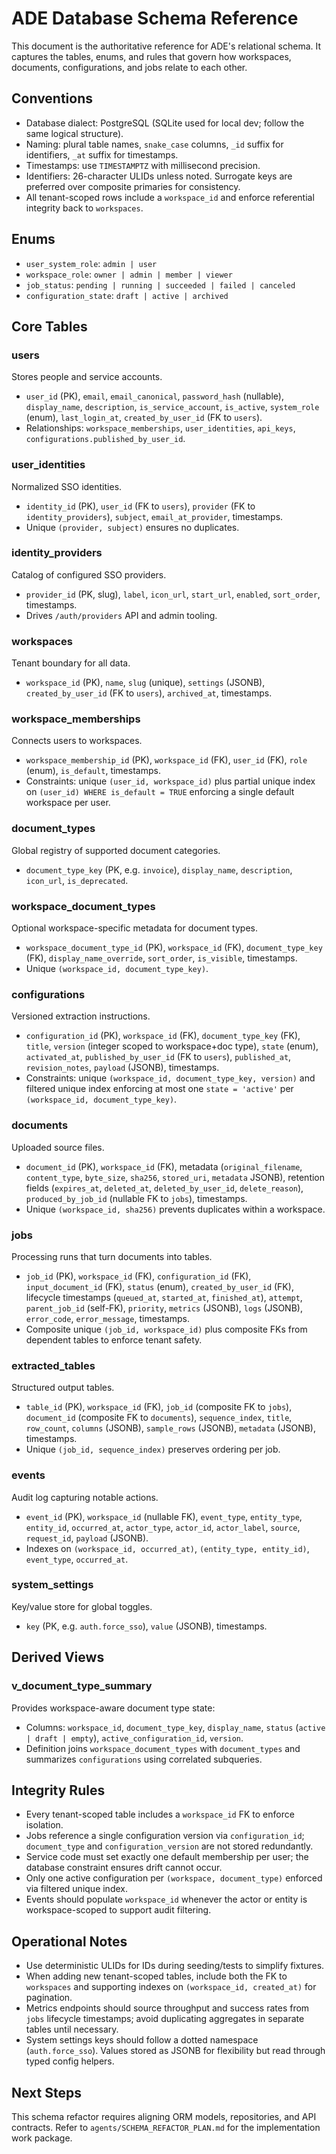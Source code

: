 # ADE Database Schema Reference

This document is the authoritative reference for ADE's relational schema. It captures the tables, enums, and rules that govern how workspaces, documents, configurations, and jobs relate to each other.

## Conventions
- Database dialect: PostgreSQL (SQLite used for local dev; follow the same logical structure).
- Naming: plural table names, `snake_case` columns, `_id` suffix for identifiers, `_at` suffix for timestamps.
- Timestamps: use `TIMESTAMPTZ` with millisecond precision.
- Identifiers: 26-character ULIDs unless noted. Surrogate keys are preferred over composite primaries for consistency.
- All tenant-scoped rows include a `workspace_id` and enforce referential integrity back to `workspaces`.

## Enums
- `user_system_role`: `admin | user`
- `workspace_role`: `owner | admin | member | viewer`
- `job_status`: `pending | running | succeeded | failed | canceled`
- `configuration_state`: `draft | active | archived`

## Core Tables

### users
Stores people and service accounts.
- `user_id` (PK), `email`, `email_canonical`, `password_hash` (nullable), `display_name`, `description`, `is_service_account`, `is_active`, `system_role` (enum), `last_login_at`, `created_by_user_id` (FK to `users`).
- Relationships: `workspace_memberships`, `user_identities`, `api_keys`, `configurations.published_by_user_id`.

### user_identities
Normalized SSO identities.
- `identity_id` (PK), `user_id` (FK to `users`), `provider` (FK to `identity_providers`), `subject`, `email_at_provider`, timestamps.
- Unique `(provider, subject)` ensures no duplicates.

### identity_providers
Catalog of configured SSO providers.
- `provider_id` (PK, slug), `label`, `icon_url`, `start_url`, `enabled`, `sort_order`, timestamps.
- Drives `/auth/providers` API and admin tooling.

### workspaces
Tenant boundary for all data.
- `workspace_id` (PK), `name`, `slug` (unique), `settings` (JSONB), `created_by_user_id` (FK to `users`), `archived_at`, timestamps.

### workspace_memberships
Connects users to workspaces.
- `workspace_membership_id` (PK), `workspace_id` (FK), `user_id` (FK), `role` (enum), `is_default`, timestamps.
- Constraints: unique `(user_id, workspace_id)` plus partial unique index on `(user_id) WHERE is_default = TRUE` enforcing a single default workspace per user.

### document_types
Global registry of supported document categories.
- `document_type_key` (PK, e.g. `invoice`), `display_name`, `description`, `icon_url`, `is_deprecated`.

### workspace_document_types
Optional workspace-specific metadata for document types.
- `workspace_document_type_id` (PK), `workspace_id` (FK), `document_type_key` (FK), `display_name_override`, `sort_order`, `is_visible`, timestamps.
- Unique `(workspace_id, document_type_key)`.

### configurations
Versioned extraction instructions.
- `configuration_id` (PK), `workspace_id` (FK), `document_type_key` (FK), `title`, `version` (integer scoped to workspace+doc type), `state` (enum), `activated_at`, `published_by_user_id` (FK to `users`), `published_at`, `revision_notes`, `payload` (JSONB), timestamps.
- Constraints: unique `(workspace_id, document_type_key, version)` and filtered unique index enforcing at most one `state = 'active'` per `(workspace_id, document_type_key)`.

### documents
Uploaded source files.
- `document_id` (PK), `workspace_id` (FK), metadata (`original_filename`, `content_type`, `byte_size`, `sha256`, `stored_uri`, `metadata` JSONB), retention fields (`expires_at`, `deleted_at`, `deleted_by_user_id`, `delete_reason`), `produced_by_job_id` (nullable FK to `jobs`), timestamps.
- Unique `(workspace_id, sha256)` prevents duplicates within a workspace.

### jobs
Processing runs that turn documents into tables.
- `job_id` (PK), `workspace_id` (FK), `configuration_id` (FK), `input_document_id` (FK), `status` (enum), `created_by_user_id` (FK), lifecycle timestamps (`queued_at`, `started_at`, `finished_at`), `attempt`, `parent_job_id` (self-FK), `priority`, `metrics` (JSONB), `logs` (JSONB), `error_code`, `error_message`, timestamps.
- Composite unique `(job_id, workspace_id)` plus composite FKs from dependent tables to enforce tenant safety.

### extracted_tables
Structured output tables.
- `table_id` (PK), `workspace_id` (FK), `job_id` (composite FK to `jobs`), `document_id` (composite FK to `documents`), `sequence_index`, `title`, `row_count`, `columns` (JSONB), `sample_rows` (JSONB), `metadata` (JSONB), timestamps.
- Unique `(job_id, sequence_index)` preserves ordering per job.

### events
Audit log capturing notable actions.
- `event_id` (PK), `workspace_id` (nullable FK), `event_type`, `entity_type`, `entity_id`, `occurred_at`, `actor_type`, `actor_id`, `actor_label`, `source`, `request_id`, `payload` (JSONB).
- Indexes on `(workspace_id, occurred_at)`, `(entity_type, entity_id)`, `event_type`, `occurred_at`.

### system_settings
Key/value store for global toggles.
- `key` (PK, e.g. `auth.force_sso`), `value` (JSONB), timestamps.

## Derived Views

### v_document_type_summary
Provides workspace-aware document type state:
- Columns: `workspace_id`, `document_type_key`, `display_name`, `status` (`active | draft | empty`), `active_configuration_id`, `version`.
- Definition joins `workspace_document_types` with `document_types` and summarizes `configurations` using correlated subqueries.

## Integrity Rules
- Every tenant-scoped table includes a `workspace_id` FK to enforce isolation.
- Jobs reference a single configuration version via `configuration_id`; `document_type` and `configuration_version` are not stored redundantly.
- Service code must set exactly one default membership per user; the database constraint ensures drift cannot occur.
- Only one active configuration per `(workspace, document_type)` enforced via filtered unique index.
- Events should populate `workspace_id` whenever the actor or entity is workspace-scoped to support audit filtering.

## Operational Notes
- Use deterministic ULIDs for IDs during seeding/tests to simplify fixtures.
- When adding new tenant-scoped tables, include both the FK to `workspaces` and supporting indexes on `(workspace_id, created_at)` for pagination.
- Metrics endpoints should source throughput and success rates from `jobs` lifecycle timestamps; avoid duplicating aggregates in separate tables until necessary.
- System settings keys should follow a dotted namespace (`auth.force_sso`). Values stored as JSONB for flexibility but read through typed config helpers.

## Next Steps
This schema refactor requires aligning ORM models, repositories, and API contracts. Refer to `agents/SCHEMA_REFACTOR_PLAN.md` for the implementation work package.
